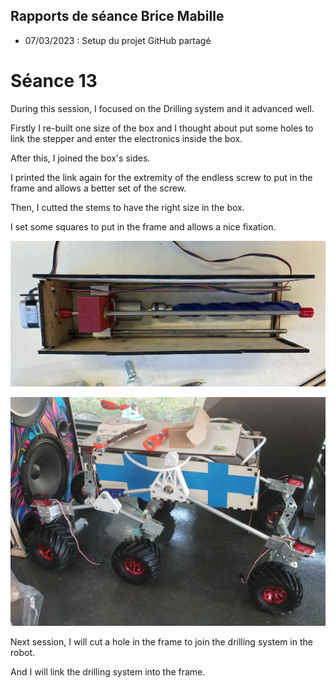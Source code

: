 ## Rapports de séance Brice Mabille

- 07/03/2023 : Setup du projet GitHub partagé

# Séance 13

During this session, I focused on the Drilling system and it advanced well.

Firstly I re-built one size of the box and I thought about put some holes to link the stepper and enter the electronics inside the box.

After this, I joined the box's sides.

I printed the link again for the extremity of the endless screw to put in the frame and allows a better set of the screw.

Then, I cutted the stems to have the right size in the box.

I set some squares to put in the frame and allows a nice fixation.

![img](../../Documentation/Images/Drillingsystem16.jpeg) 


![img](../../Documentation/Images/ROBOT2.jpeg)

Next session, I will cut a hole in the frame to join the drilling system in the robot.

And I will link the drilling system into the frame.